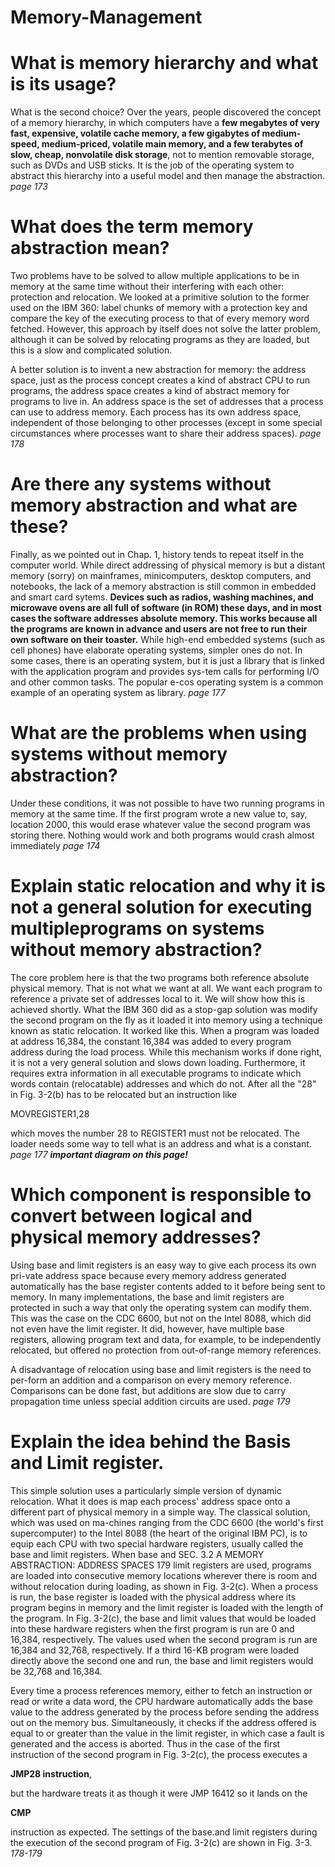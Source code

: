 # Memory-Management

# **What is memory hierarchy and what is its usage?**

What is the second choice?  Over the years, people discovered  the concept of a memory  hierarchy,  in which computers  have  a **few megabytes  of very  fast,  expensive,  volatile  cache  memory,  a  few  gigabytes  of  medium-speed,   medium-priced,  volatile  main  memory,  and  a  few  terabytes  of slow,  cheap,  nonvolatile  disk storage**,  not to mention removable storage,  such as DVDs and USB  sticks.  It  is the job of the operating system  to abstract this hierarchy  into a useful  model and then  manage  the abstraction. *page 173*

# **What does the term memory abstraction mean?**

Two  problems have to be solved  to  allow  multiple applications  to be in  memory at the same  time  without their  interfering with each other:  protection  and relocation.   We  looked  at  a  primitive  solution  to  the  former  used  on  the  IBM  360:  label  chunks of memory  with a  protection  key  and compare  the key  of the  executing  process  to that  of every  memory  word fetched.  However,  this  approach  by  itself does  not solve the latter problem, although it can  be  solved  by relocating  programs as they are loaded, but this is a slow and complicated  solution. 

 A better solution is to invent a new abstraction  for memory:  the address  space,  just as the process concept creates a kind of abstract  CPU  to run programs, the address  space  creates  a  kind  of  abstract  memory  for  programs  to  live  in.   An  address space is  the set of addresses that a process can use to address memory.  Each  process  has its  own  address  space,  independent  of those  belonging  to other  processes  (except  in  some  special  circumstances  where  processes  want  to  share  their  address spaces). *page 178*

# **Are there any systems without memory abstraction and what are these?**

Finally, as we pointed out in Chap.  1, history tends to repeat itself in the computer  world.  While  direct  addressing  of physical memory  is  but a distant memory (sorry)  on  mainframes,  minicomputers,  desktop  computers,  and  notebooks,  the  lack  of a  memory  abstraction  is  still  common  in  embedded  and  smart  card  sytems. **Devices such as radios, washing machines, and microwave ovens are all  full  of software  (in  ROM)  these days,  and  in most  cases  the  software  addresses  absolute  memory.  This  works  because  all  the  programs  are  known  in  advance  and  users are not free to run their own software on their toaster.**
 While  high-end  embedded  systems  (such as cell  phones) have elaborate  operating systems,  simpler ones  do  not.  In  some cases,  there  is an operating  system,  but it is just a library  that is linked with  the application  program  and provides sys-tem  calls  for performing  I/O  and  other  common  tasks.  The  popular  e-cos  operating system is a common example of an operating system as library. *page 177*

# **What are the problems when using systems without memory abstraction?**

Under these  conditions,  it  was  not possible  to  have  two  running  programs  in  memory at  the  same time.  If the first  program  wrote  a  new  value  to,  say,  location  2000,  this  would  erase  whatever  value  the  second  program  was  storing  there.  Nothing  would  work and  both programs would crash  almost immediately *page 174*

# **Explain static relocation and why it is not a general solution for executing multipleprograms on systems without memory abstraction?**

The core problem here is that the two programs both reference absolute physical  memory. That is  not what  we want at all.  We  want each program  to reference a private  set  of addresses  local  to  it.   We  will show  how  this  is  achieved  shortly.  What the  IBM  360 did as  a  stop-gap  solution  was  modify  the second program  on  the fly  as  it  loaded  it  into  memory  using  a  technique  known  as static  relocation.  It  worked  like  this.  When  a program  was  loaded  at  address  16,384,  the  constant  16,384  was  added  to  every  program  address  during  the  load process.  While  this  mechanism  works  if done  right,  it  is not  a  very  general  solution  and  slows  down  loading.   Furthermore,  it requires  extra  information  in  all  executable  programs  to  indicate  which  words  contain  (relocatable)  addresses  and  which  do not.  After  all  the "28" in Fig. 3-2(b) has to be relocated but an instruction like

MOVREGISTER1,28

which  moves  the  number  28  to  REGISTER1  must  not  be  relocated.  The  loader  needs some way to tell what is an address and what is a constant. *page 177* ***important diagram on this page!***

# **Which component is responsible to convert between logical and physical memory addresses?**
Using base  and  limit registers is an easy  way  to give each  process  its  own pri-vate  address space because  every memory  address  generated  automatically  has the base  register  contents  added  to  it  before  being  sent  to  memory.   In  many  implementations,  the  base  and  limit  registers  are  protected  in  such  a  way  that  only  the  operating  system  can  modify  them.  This  was  the  case  on  the  CDC  6600,  but  not  on  the  Intel  8088,  which  did  not  even  have  the  limit  register.   It  did,  however,  have  multiple  base  registers,  allowing  program  text  and  data,  for  example,  to  be  independently  relocated,  but  offered  no  protection  from  out-of-range  memory  references. 

A disadvantage  of relocation  using  base  and  limit registers  is  the  need  to  per-form  an  addition  and  a  comparison  on  every  memory  reference.  Comparisons  can  be  done  fast,  but  additions  are  slow  due  to  carry  propagation  time  unless  special  addition circuits  are  used. *page 179*

# **Explain the idea behind the Basis and Limit register.**

This  simple  solution  uses  a  particularly  simple  version  of  dynamic  relocation.   What  it  does  is  map  each  process'  address  space  onto  a  different  part  of  physical  memory  in a simple  way.  The classical  solution,  which  was  used  on  ma-chines  ranging  from  the  CDC  6600  (the world's  first  supercomputer)  to  the  Intel  8088  (the  heart of the  original  IBM  PC),  is  to  equip  each  CPU  with  two  special  hardware  registers,  usually  called  the  base  and  limit  registers.  When  base  and  SEC.   3.2   A  MEMORY  ABSTRACTION:  ADDRESS  SPACES  179 limit  registers  are  used,  programs  are  loaded  into  consecutive  memory  locations  wherever there  is  room  and  without relocation  during loading,  as shown  in Fig.  3-2(c).   When  a process  is  run,  the base register  is loaded  with  the physical  address  where  its  program  begins  in  memory  and  the  limit  register  is  loaded  with  the  length  of  the  program.   In  Fig.  3-2(c),  the  base  and  limit  values  that  would  be  loaded  into  these  hardware  registers  when  the  first  program  is  run  are  0  and  16,384,  respectively.  The  values  used  when  the  second program  is  run  are  16,384  and  32,768,  respectively.   If  a  third  16-KB  program  were  loaded  directly  above  the second one  and run,  the base  and  limit registers  would  be 32,768  and  16,384.

Every  time  a process  references  memory,  either  to  fetch  an  instruction  or read or write  a  data  word,  the  CPU  hardware  automatically  adds  the  base  value  to  the  address  generated  by  the  process  before  sending  the  address  out  on  the  memory  bus.  Simultaneously,  it checks  if the  address  offered  is  equal  to  or greater  than  the  value  in  the  limit  register,  in  which  case  a  fault  is  generated  and  the  access  is  aborted.  Thus  in  the  case  of the  first  instruction  of the second  program  in  Fig. 3-2(c), the process executes  a 

**JMP28 instruction**,

  but the hardware treats  it as though it were JMP  16412  so  it  lands  on  the  

**CMP**

instruction  as expected.  The  settings  of the base.and limit registers  during  the  execution  of the  second  program  of Fig.  3-2(c)  are  shown  in  Fig. 3-3. *178-179*
